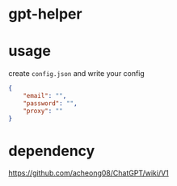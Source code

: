 # gpt-helper

# usage
create `config.json` and write your config
```json
{
    "email": "",
    "password": "",
    "proxy": ""
}
```

# dependency
https://github.com/acheong08/ChatGPT/wiki/V1
